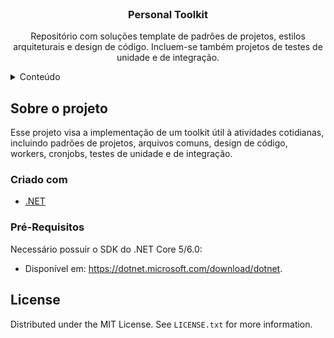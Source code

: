 <div id="top"></div>
<br />
  <h3 align="center">Personal Toolkit</h3>

  <p align="center">
    Repositório com soluções template de padrões de projetos, estilos arquiteturais e design de código. Incluem-se também projetos de testes de unidade e de integração. 
  </p>
</div>



<!-- TABLE OF CONTENTS -->
<details>
  <summary>Conteúdo</summary>
  <ol>
    </li>
    <li>
      <a href="#getting-started">Sobre o Projeto</a>
      <ul>
        <li><a href="#prerequisites">Criado com</a></li>
      </ul>
      <ul>
        <li><a href="#prerequisites">Pré Requisitos</a></li>
      </ul>
      <ul>
        <li><a href="#prerequisites">Licença</a></li>
      </ul>
  </ol>
</details>

<!-- ABOUT THE PROJECT -->
## Sobre o projeto

Esse projeto visa a implementação de um toolkit útil à atividades cotidianas, incluindo padrões de projetos, arquivos comuns, design de código, workers, cronjobs, testes de unidade e de integração. 

### Criado com

* [.NET](https://dotnet.microsoft.com/download/dotnet)


### Pré-Requisitos

Necessário possuir o SDK do .NET Core 5/6.0:
* Disponível em: https://dotnet.microsoft.com/download/dotnet.

<!-- LICENSE -->
## License

Distributed under the MIT License. See `LICENSE.txt` for more information.
